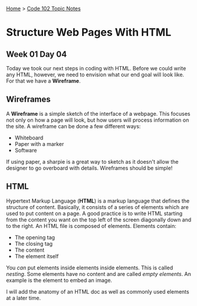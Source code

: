 [Home](README.md) > [Code 102 Topic Notes](102topicNotes.md)

# Structure Web Pages With HTML

## Week 01 Day 04

Today we took our next steps in coding with HTML.
Before we could write any HTML, however, we need to envision what our end goal will look like.
For that we have a **Wireframe**.

## Wireframes

A **Wireframe** is a simple sketch of the interface of a webpage.
This focuses not only on how a page will look, but how users will process information on the site.
A wireframe can be done a few different ways:

- Whiteboard
- Paper with a marker
- Software

If using paper, a sharpie is a great way to sketch as it doesn't allow the designer to go overboard with details.
Wireframes should be simple!

## HTML

Hypertext Markup Language (**HTML**) is a markup language that defines the structure of content.
Basically, it consists of a series of elements which are used to put content on a page.
A good practice is to write HTML starting from the content you want on the top left of the screen diagonally down and to the right.
An HTML file is composed of elements. Elements contain:

- The opening tag
- The closing tag
- The content
- The element itself

You *can* put elements inside elements inside elements. This is called *nesting*.
Some elements have no content and are called *empty elements*.
An example is the element to embed an image.

I will add the anatomy of an HTML doc as well as commonly used elements at a later time.
